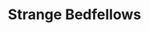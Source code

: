 ---
title: Strange Bedfellows
year: 1950
opening_date: 1950-11-17
closing_date: 1950-11-25
layout: productions
featured_image: 
image_caption:
image_credit:
playbill: 
category: 
Theatre: Theatre Jacksonville
Venue: Little Theatre
cast:
  Addie Cromwell Hampton: Jewett Ashley
  Beulah: Jeanne Strickland
  Birdie: Sue Miller
  Clarissa Blynn Cromwell: Marion Conner
  Gifford Hampton: George Durney
  Julia Cromwell: Jean Heebner
  Lillian Hampton: Sabina Clair Reiser
  Ling: Bill Gibbs
  Matthew Cromwell: Snick Ogden
  Mayor Ambrose Tibbett: Richard Kaszner
  Mrs. Gimble: Billie Lane Rush
  Mrs. Tillie Sparker: Jane Porter
  Mrs. Worley: Mildred Thomas
  Nicky Hampton:
    - Frank Seghers, Jr.
    - Mathis Lee Becker
  Opal: Bonnie Manes
  Senator William Cromwell: Major J. Reiser
  Vincent Pemberton: Jack Vaughn
  Zita: June Bowden
crew:
  Director: Paul E. Geisenhof
  Assistant Director:
    - Jeanne Strickland
    - Sue Miller
  Book Holder: Eve Oltman
  Curtain: L.J. Gift
  Light Controls: Walter Quattlebaum
  Make-up Assistant:
    - Elmo Lehman
    - Jane Porter
    - Ernestine Taylor
    - Roy Meischner
  Make-up Chairman: Richard Kaszner
  Music: Su Hawkins
  Properties Assistant:
    - Helen Jones
    - Ruth Hamilton
    - Larry Johnson
    - Margaret Grimm
    - Deane Jackson
    - Joan Brown
    - Janet Sucow
    - Larry Zell
    - Edna Spindel
  Properties Chairman: Edythe Price
  Set and Technical Direction: Bernard W. Kane
  Set Color Design: Jay Harder
  Set Construction and Painting:
    - Walter Quattlebaum
    - Edna Spindel
    - Shirley Kane
    - Reine Arrington
    - Jimmy Dawson
    - Frankie Goldberg
    - Gloria Meekins
    - Grace Ogden
    - Larry Zell
    - Laurel Barton
    - Jean Rabin
  Stage Manager: Peggy Gift
  Wardrobe Chairman: 
  - Eula Mae Snow
  - Madelon Geisenhof
  Wardrobe Assistant:
    - Ann Pafford Welch
    - Karen O'Shaughnessy
    - Margaret Fairweather
    - Helen List
    - Edna Spindel
    - Laurel Barton
    - Dorothy Womble
    - Doris Hobgood
    - Mrs. R.P. Broome
    - Polly Clendening
    - Jean Rabin
orchestra:
external_links:
---